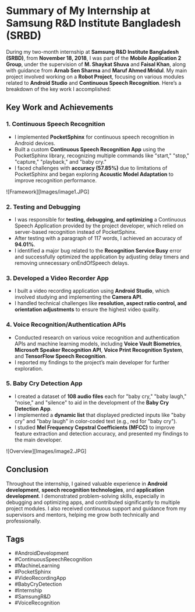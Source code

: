# Summary of My Internship at Samsung R&D Institute Bangladesh (SRBD)

During my two-month internship at **Samsung R&D Institute Bangladesh (SRBD)**, from **November 18, 2018**, I was part of the **Mobile Application 2 Group**, under the supervision of **M. Shaykat Shuva** and **Faisal Khan**, along with guidance from **Arnab Sen Sharma** and **Maruf Ahmed Mridul**. My main project involved working on a **Robot Project**, focusing on various modules related to **Android Studio** and **Continuous Speech Recognition**. Here’s a breakdown of the key work I accomplished:

## Key Work and Achievements

### 1. Continuous Speech Recognition
- I implemented **PocketSphinx** for continuous speech recognition in Android devices.
- Built a custom **Continuous Speech Recognition App** using the PocketSphinx library, recognizing multiple commands like "start," "stop," "capture," "playback," and "baby cry."
- I faced challenges with **accuracy (57.85%)** due to limitations of PocketSphinx and began exploring **Acoustic Model Adaptation** to improve recognition performance.

![Framework][Images/image1.JPG]

### 2. Testing and Debugging
- I was responsible for **testing, debugging, and optimizing** a Continuous Speech Application provided by the project developer, which relied on server-based recognition instead of PocketSphinx.
- After testing with a paragraph of 117 words, I achieved an accuracy of **94.01%**.
- I identified a major bug related to the **Recognition Service Busy** error and successfully optimized the application by adjusting delay timers and removing unnecessary onEndOfSpeech delays.

### 3. Developed a Video Recorder App
- I built a video recording application using **Android Studio**, which involved studying and implementing the **Camera API**.
- I handled technical challenges like **resolution, aspect ratio control, and orientation adjustments** to ensure the highest video quality.

### 4. Voice Recognition/Authentication APIs
- Conducted research on various voice recognition and authentication APIs and machine learning models, including **Voice Vault Biometrics**, **Microsoft Speaker Recognition API**, **Voice Print Recognition System**, and **TensorFlow Speech Recognition**.
- I reported my findings to the project’s main developer for further exploration.

### 5. Baby Cry Detection App
- I created a dataset of **108 audio files** each for "baby cry," "baby laugh," "noise," and "silence" to aid in the development of the **Baby Cry Detection App**.
- I implemented a **dynamic list** that displayed predicted inputs like "baby cry" and "baby laugh" in color-coded text (e.g., red for "baby cry").
- I studied **Mel Frequency Cepstral Coefficients (MFCC)** to improve feature extraction and detection accuracy, and presented my findings to the main developer.

![Overview][Images/image2.JPG]

## Conclusion
Throughout the internship, I gained valuable experience in **Android development**, **speech recognition technologies**, and **application development**. I demonstrated problem-solving skills, especially in debugging and optimizing apps, and contributed significantly to multiple project modules. I also received continuous support and guidance from my supervisors and mentors, helping me grow both technically and professionally.


## Tags
- #AndroidDevelopment
- #ContinuousSpeechRecognition
- #MachineLearning
- #PocketSphinx
- #VideoRecordingApp
- #BabyCryDetection
- #Internship
- #SamsungR&D
- #VoiceRecognition

